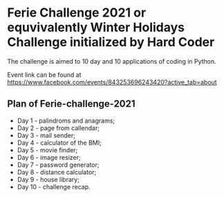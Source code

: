 # Ferie Challenge 2021 or equvivalently Winter Holidays Challenge initialized by Hard Coder

The challenge is aimed to 10 day and 10 applications of coding in Python.

Event link can be found at https://www.facebook.com/events/843253696243420?active_tab=about

## Plan of Ferie-challenge-2021

- Day 1 - palindroms and anagrams;
- Day 2 - page from callendar;
- Day 3 - mail sender;
- Day 4 - calculator of the BMI;
- Day 5 - movie finder;
- Day 6 - image resizer;
- Day 7 - password generator;
- Day 8 - distance calculator;
- Day 9 - house library;
- Day 10 - challenge recap.
